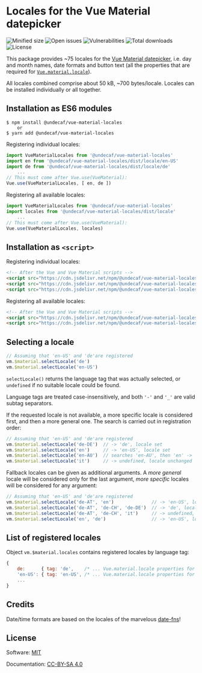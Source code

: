 # Locales for the Vue Material datepicker

![Minified size](https://badgen.net/bundlephobia/min/@undecaf/vue-material-locales)
![Open issues](https://badgen.net/github/open-issues/undecaf/vue-material-locales)
![Vulnerabilities](https://snyk.io/test/npm/@undecaf/vue-material-locales/badge.svg)
![Total downloads](https://badgen.net/npm/dt/@undecaf/vue-material-locales)
![License](https://badgen.net/github/license/undecaf/vue-material-locales)


This package provides ~75&nbsp;locales for the [Vue Material datepicker](https://vuematerial.io/components/datepicker),
i.e. day and month names, date formats and button text (all the properties that are required for
[`Vue.material.locale`](https://vuematerial.io/configuration)).

All locales combined comprise about 50&nbsp;kB, ~700&nbsp;bytes/locale. Locales can be
installed individually or all together.


## Installation as ES6 modules

```shell script
$ npm install @undecaf/vue-material-locales
    or
$ yarn add @undecaf/vue-material-locales
```

Registering individual locales:

```javascript 1.8
import VueMaterialLocales from '@undecaf/vue-material-locales'
import en from '@undecaf/vue-material-locales/dist/locale/en-US'
import de from '@undecaf/vue-material-locales/dist/locale/de'
    ...
// This must come after Vue.use(VueMaterial):
Vue.use(VueMaterialLocales, [ en, de ])
```

Registering all available locales:

```javascript 1.8
import VueMaterialLocales from '@undecaf/vue-material-locales'
import locales from '@undecaf/vue-material-locales/dist/locale'
    ...
// This must come after Vue.use(VueMaterial):
Vue.use(VueMaterialLocales, locales)
```


## Installation as `<script>`

Registering individual locales:

```html
<!-- After the Vue and Vue Material scripts -->
<script src="https://cdn.jsdelivr.net/npm/@undecaf/vue-material-locales/dist/index.min.js"></script>
<script src="https://cdn.jsdelivr.net/npm/@undecaf/vue-material-locales/dist/locale/en-US/index.js"></script>
<script src="https://cdn.jsdelivr.net/npm/@undecaf/vue-material-locales/dist/locale/de/index.js"></script>
```

Registering all available locales:

```html
<!-- After the Vue and Vue Material scripts -->
<script src="https://cdn.jsdelivr.net/npm/@undecaf/vue-material-locales/dist/index.min.js"></script>
<script src="https://cdn.jsdelivr.net/npm/@undecaf/vue-material-locales/dist/locale/index.js"></script>
```


## Selecting a locale

```javascript 1.8
// Assuming that 'en-US' and 'de'are registered
vm.$material.selectLocale('de')
vm.$material.selectLocale('en-US')
```

`selectLocale()` returns the language tag that was actually selected, or `undefined` if no suitable
locale could be found.

Language tags are treated case-insensitively, and both `'-'` and `'_'` are valid subtag separators.

If the requested locale is not available, a more specific locale is considered first, 
and then a more general one. The search is carried out in registration order: 

```javascript 1.8
// Assuming that 'en-US' and 'de'are registered
vm.$material.selectLocale('de-DE')  // -> 'de', locale set
vm.$material.selectLocale('en')     // -> 'en-US', locale set
vm.$material.selectLocale('en-AU')  // searches 'en-AU', then 'en' -> 'en-US', locale set
vm.$material.selectLocale('it')     // -> undefined, locale unchanged
```

Fallback locales can be given as additional arguments. A _more general_ locale will be considered
only for the last argument, _more specific_ locales will be considered for any argument:

```javascript 1.8
// Assuming that 'en-US' and 'de'are registered
vm.$material.selectLocale('de-AT', 'en')              // -> 'en-US', locale set
vm.$material.selectLocale('de-AT', 'de-CH', 'de-DE')  // -> 'de', locale set
vm.$material.selectLocale('de-AT', 'de-CH', 'it')     // -> undefined, locale unchanged
vm.$material.selectLocale('en', 'de')                 // -> 'en-US', locale set
```


## List of registered locales

Object `vm.$material.locales` contains registered locales by language tag:

```javascript 1.8
{
    de:      { tag: 'de',    /* ... Vue.material.locale properties for German     */ },
    'en-US': { tag: 'en-US', /* ... Vue.material.locale properties for US English */ },
    ...
}
```


## Credits

Date/time formats are based on the locales of the marvelous [date-fns](https://www.npmjs.com/package/date-fns)!


## License

Software: [MIT](http://opensource.org/licenses/MIT)

Documentation: [CC-BY-SA 4.0](http://creativecommons.org/licenses/by-sa/4.0/)
